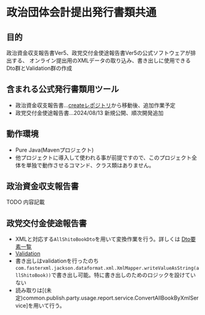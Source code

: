 # 政治団体会計提出発行書類共通

## 目的

政治資金収支報告書Ver5、政党交付金使途報告書Ver5の公式ソフトウェアが排出する、
オンライン提出用のXMLデータの取り込み、書き出しに使用できるDto群とValidation群の作成

## 含まれる公式発行書類用ツール

- 政治資金収支報告書…[createレポジトリ](https://github.com/chiwa2023/create-politician-balance-report)から移動後、追加作業予定
- 政党交付金使途報告書…2024/08/13 新規公開、順次開発追加

## 動作環境

- Pure Java(Mavenプロジェクト)
- 他プロジェクトに導入して使われる事が前提ですので、このプロジェクト全体を単独で動作させるコマンド、クラス類はありません。

## 政治資金収支報告書

TODO 内容記載

## 政党交付金使途報告書

- XMLと対応する`AllShitoBookDto`を用いて変換作業を行う。詳しくは [Dto要素一覧](./docs/party_usage/view_dto.md)
- [Validation](./docs/party_usage/view_validation.md)
- 書き出しはvalidationを行ったのち`com.fasterxml.jackson.dataformat.xml.XmlMapper.writeValueAsString(allShitoBook))`で書き出し可能。特に書き出しのためのロジックを設けていない
- 読み取りは[(未定)common.publish.party.usage.report.service.ConvertAllBookByXmlService]を用いて行う。
